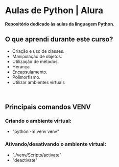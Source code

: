 # Aulas de Python | Alura
**Repositório dedicado às aulas da linguagem Python.**
<br/>

## O que aprendi durante este curso?
-  Criação e uso de classes.
-  Manipulação de objetos.
-  Utilização de métodos.
-  Herança.
-  Encapsulamento.
-  Polimorfismo.
-  Utilizar ambientes virtuais
<br/>

## Principais comandos VENV
### Criando o ambiente virtual:
- "python -m venv venv"
### Ativando/desativando o ambiente virtual:
- "./venv/Scripts/activate"
-  "deactivate"
